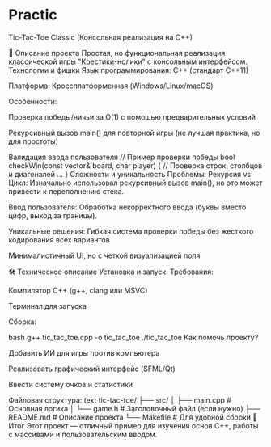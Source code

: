 # Practic
Tic-Tac-Toe Classic (Консольная реализация на C++)

📝 Описание проекта Простая, но функциональная реализация классической игры "Крестики-нолики" с консольным интерфейсом. Технологии и фишки Язык программирования: C++ (стандарт C++11)

Платформа: Кроссплатформенная (Windows/Linux/macOS)

Особенности:

Проверка победы/ничьи за O(1) с помощью предварительных условий

Рекурсивный вызов main() для повторной игры (не лучшая практика, но для простоты)

Валидация ввода пользователя // Пример проверки победы bool checkWin(const vector<vector>& board, char player) { // Проверка строк, столбцов и диагоналей ... } Сложности и уникальность Проблемы: Рекурсия vs Цикл: Изначально использовал рекурсивный вызов main(), но это может привести к переполнению стека.

Ввод пользователя: Обработка некорректного ввода (буквы вместо цифр, выход за границы).

Уникальные решения: Гибкая система проверки победы без жесткого кодирования всех вариантов

Минималистичный UI, но с четкой визуализацией поля

🛠️ Техническое описание Установка и запуск: Требования:

Компилятор C++ (g++, clang или MSVC)

Терминал для запуска

Сборка:

bash g++ tic_tac_toe.cpp -o tic_tac_toe ./tic_tac_toe Как помочь проекту?

Добавить ИИ для игры против компьютера

Реализовать графический интерфейс (SFML/Qt)

Ввести систему очков и статистики

Файловая структура: text tic-tac-toe/ ├── src/ │ ├── main.cpp # Основная логика │ └── game.h # Заголовочный файл (если нужно) ├── README.md # Описание проекта └── Makefile # Для удобной сборки 📌 Итог Этот проект — отличный пример для изучения основ C++, работы с массивами и пользовательским вводом.
